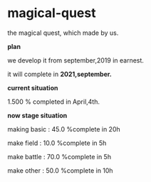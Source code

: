 # magical-quest
the magical quest, which made by us.



**plan**

we develop it from september,2019 in earnest.

it will complete in **2021,september.**




**current situation**

1.500 % completed in April,4th.




**now stage situation**

making basic : 45.0 %complete in 20h

make field   : 10.0 %complete in  5h

make battle  : 70.0 %complete in  5h

make other   : 50.0 %complete in 10h
